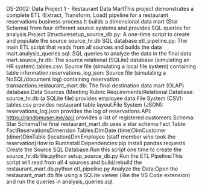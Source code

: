 DS-2002: Data Project 1 - Restaurant Data MartThis project demonstrates a complete ETL (Extract, Transform, Load) pipeline for a restaurant reservations business process.It builds a dimensional data mart (Star Schema) from four different source systems and provides SQL queries for analysis.Project Structuresetup_source_db.py: A one-time script to create and populate the source source_hr.db SQL database.etl_pipeline.py: The main ETL script that reads from all sources and builds the data mart.analysis_queries.sql: SQL queries to analyze the data in the final data mart.source_hr.db: The source relational (SQLite) database (simulating an HR system).tables.csv: Source file (simulating a local file system) containing table information.reservations_log.json: Source file (simulating a NoSQL/document log) containing reservation transactions.restaurant_mart.db: The final destination data mart (OLAP) database.Data Sources (Meeting Rubric Requirements)Relational Database: source_hr.db (a SQLite file) provides employee data.File System (CSV): tables.csv provides restaurant table layout.File System (JSON): reservations_log.json provides the log of reservations.API: https://randomuser.me/api/ provides a list of registered customers.Schema: Star SchemaThe final restaurant_mart.db uses a star schema:Fact Table: FactReservationsDimension Tables:DimDate (time)DimCustomer (diner)DimTable (location)DimEmployee (staff member who took the reservation)How to RunInstall Dependencies:pip install pandas requests
Create the Source SQL Database:Run this script one time to create the source_hr.db file.python setup_source_db.py
Run the ETL Pipeline:This script will read from all 4 sources and build/rebuild the restaurant_mart.db.python etl_pipeline.py
Analyze the Data:Open the restaurant_mart.db file using a SQLite viewer (like the VS Code extension) and run the queries in analysis_queries.sql.
